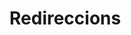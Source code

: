# Redireccions

<ClientOnly><Asciinema src="./cinema/terminal-4.json" title="Redireccions"/></ClientOnly>

<Autors autors="cristina jpetit roura"/>
